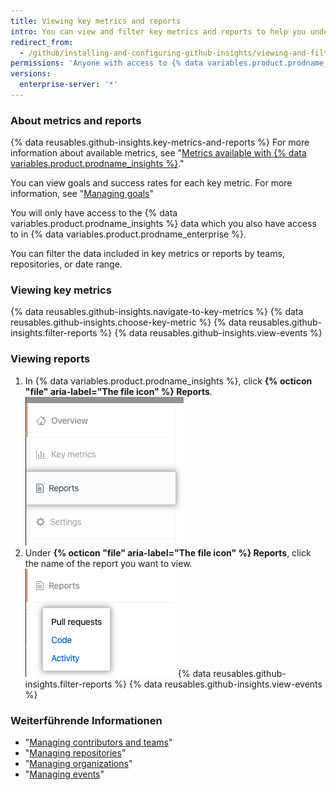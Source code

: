 ```yaml
---
title: Viewing key metrics and reports
intro: You can view and filter key metrics and reports to help you understand and improve your software delivery process through data.
redirect_from:
  - /github/installing-and-configuring-github-insights/viewing-and-filtering-key-metrics-and-reports
permissions: 'Anyone with access to {% data variables.product.prodname_insights %} can view key metrics and reports.'
versions:
  enterprise-server: '*'
---
```


### About metrics and reports

{% data reusables.github-insights.key-metrics-and-reports %} For more information about available metrics, see "[Metrics available with {% data variables.product.prodname_insights %}](/insights/exploring-your-usage-of-github-enterprise/metrics-available-with-github-insights)."

You can view goals and success rates for each key metric. For more information, see "[Managing goals](/insights/installing-and-configuring-github-insights/managing-goals)"

You will only have access to the {% data variables.product.prodname_insights %} data which you also have access to in {% data variables.product.prodname_enterprise %}.

You can filter the data included in key metrics or reports by teams, repositories, or date range.

### Viewing key metrics

{% data reusables.github-insights.navigate-to-key-metrics %}
{% data reusables.github-insights.choose-key-metric %}
{% data reusables.github-insights.filter-reports %}
{% data reusables.github-insights.view-events %}

### Viewing reports

1. In {% data variables.product.prodname_insights %}, click **{% octicon "file" aria-label="The file icon" %} Reports**. ![Reports tab](/assets/images/help/insights/reports-tab.png)
2. Under **{% octicon "file" aria-label="The file icon" %} Reports**, click the name of the report you want to view. ![List of reports](/assets/images/help/insights/reports-list.png)
{% data reusables.github-insights.filter-reports %}
{% data reusables.github-insights.view-events %}

### Weiterführende Informationen

- "[Managing contributors and teams](/insights/installing-and-configuring-github-insights/managing-contributors-and-teams)"
- "[Managing repositories](/insights/installing-and-configuring-github-insights/managing-repositories)"
- "[Managing organizations](/insights/installing-and-configuring-github-insights/managing-organizations)"
- "[Managing events](/insights/installing-and-configuring-github-insights/managing-events)"
